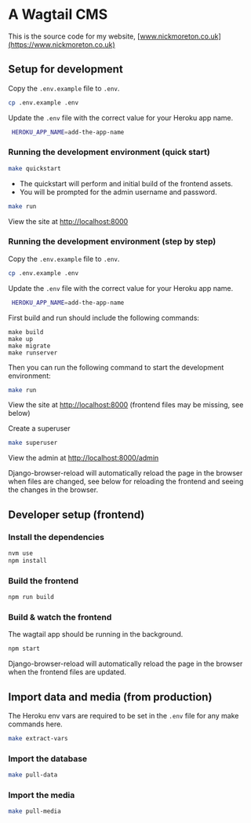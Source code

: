 # A Wagtail CMS

This is the source code for my website, [www.nickmoreton.co.uk](https://www.nickmoreton.co.uk)

## Setup for development

Copy the `.env.example` file to `.env`.

```bash
cp .env.example .env
```

Update the `.env` file with the correct value for your Heroku app name.

```bash
 HEROKU_APP_NAME=add-the-app-name
 ```

### Running the development environment (quick start)

```bash
make quickstart
```

- The quickstart will perform and initial build of the frontend assets.
- You will be prompted for the admin username and password.

```bash
make run
```

View the site at <http://localhost:8000>

### Running the development environment (step by step)

Copy the `.env.example` file to `.env`.

```bash
cp .env.example .env
```

Update the `.env` file with the correct value for your Heroku app name.

```bash
 HEROKU_APP_NAME=add-the-app-name
 ```

First build and run should include the following commands:

```
make build
make up
make migrate
make runserver
```

Then you can run the following command to start the development environment:

```bash
make run
```

View the site at <http://localhost:8000> (frontend files may be missing, see below)

Create a superuser

```bash
make superuser
```

View the admin at <http://localhost:8000/admin>

Django-browser-reload will automatically reload the page in the browser when files are changed, see below for reloading the frontend and seeing the changes in the browser.

## Developer setup (frontend)

### Install the dependencies

```bash
nvm use
npm install
```

### Build the frontend

```bash
npm run build
```

### Build & watch the frontend

The wagtail app should be running in the background. 

```bash
npm start
```

Django-browser-reload will automatically reload the page in the browser when the frontend files are updated.

## Import data and media (from production)

The Heroku env vars are required to be set in the `.env` file for any make commands here.

```bash
make extract-vars
```

### Import the database

```bash
make pull-data
```

### Import the media

```bash
make pull-media
```